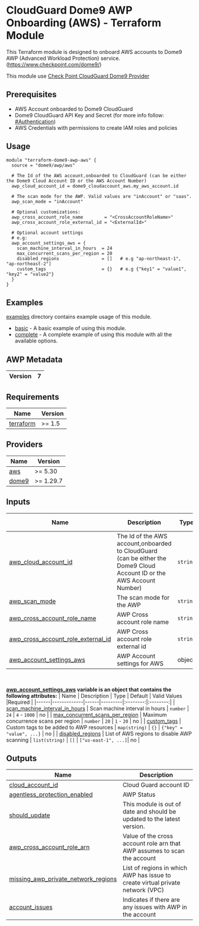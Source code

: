 
# CloudGuard Dome9 AWP Onboarding (AWS) - Terraform Module

This Terraform module is designed to onboard AWS accounts to Dome9 AWP (Advanced Workload Protection) service.
(https://www.checkpoint.com/dome9/) 

This module use [Check Point CloudGuard Dome9 Provider](https://registry.terraform.io/providers/dome9/dome9/latest/docs)

## Prerequisites

- AWS Account onboarded to Dome9 CloudGuard
- Dome9 CloudGuard API Key and Secret (for more info follow: [#Authentication](https://registry.terraform.io/providers/dome9/dome9/latest/docs#authentication))
- AWS Credentials with permissions to create IAM roles and policies



## Usage

```hcl
module "terraform-dome9-awp-aws" {
  source = "dome9/awp/aws"

  # The Id of the AWS account,onboarded to CloudGuard (can be either the Dome9 Cloud Account ID or the AWS Account Number)
  awp_cloud_account_id = dome9_cloudaccount_aws.my_aws_account.id

  # The scan mode for the AWP. Valid values are "inAccount" or "saas".
  awp_scan_mode = "inAccount"

  # Optional customizations:
  awp_cross_account_role_name        = "<CrossAccountRoleName>"
  awp_cross_account_role_external_id = "<ExternalId>"

  # Optional account settings
  # e.g:  
  awp_account_settings_aws = {
    scan_machine_interval_in_hours  = 24
    max_concurrent_scans_per_region = 20
    disabled_regions                = []   # e.g "ap-northeast-1", "ap-northeast-2"]
    custom_tags                     = {}   # e.g {"key1" = "value1", "key2" = "value2"} 
  }
}
```

## Examples
[examples](./examples) directory contains example usage of this module.
 - [basic](./examples/basic) - A basic example of using this module.
 - [complete](./examples/complete) - A complete example of using this module with all the available options.

## AWP Metadata
| Version | 7 |
|------|---------|


## Requirements

| Name | Version |
|------|---------|
| <a name="requirement_terraform"></a> [terraform](#requirement\_terraform) | >= 1.5 |


## Providers

| Name | Version |
|------|---------|
| <a name="provider_aws"></a> [aws](#provider\_aws) | >= 5.30 |
| <a name="provider_dome9"></a> [dome9](https://registry.terraform.io/providers/dome9/dome) | >= 1.29.7 |

## Inputs

| Name | Description | Type | Default | Valid Values | Required |
|------|-------------|------|---------|:--------:|:--------:|
| <a name="input_awp_cloud_account_id"></a> [awp_cloud_account_id](#input\_awp\_cloud\_account\_id) | The Id of the AWS account,onboarded to CloudGuard (can be either the Dome9 Cloud Account ID or the AWS Account Number) | `string` | n/a | n/a  | yes |
| <a name="input_awp_scan_mode"></a> [awp_scan_mode](#input\_awp\_scan\_mode) | The scan mode for the AWP | `string` | "inAccount" | `"inAccount" \| "saas"` | n/a | yes |
| <a name="input_awp_cross_account_role_name"></a> [awp_cross_account_role_name](#input\_awp\_cross\_account\_role\_name) | AWP Cross account role name | `string` | `CloudGuardAWPCrossAccountRole` | n/a | no |
| <a name="input_awp_cross_account_role_external_id"></a> [awp_cross_account_role_external_id](#input\_awp\_cross\_account\_role\_external\_id) | AWP Cross account role external id | `string` | `null` (auto-generated) | n/a | no |
|  [awp_account_settings_aws](#input\_awp\_account\_settings\_aws) | AWP Account settings for AWS | object | `null` (BE) | n/a | no |

<br/>

**<a name="input_awp_account_settings_aws"></a> [awp_account_settings_aws](#input\_awp\_account\_settings\_aws) variable is an object that contains the following attributes:**
| Name | Description | Type | Default | Valid Values |Required |
|------|-------------|------|---------|:--------:|:--------:|
| <a name="input_scan_machine_interval_in_hours"></a> [scan_machine_interval_in_hours](#input\_scan\_machine\_interval\_in\_hours) | Scan machine interval in hours | `number` | `24` | `4` - `1000` | no |
| <a name="input_max_concurrent_scans_per_region"></a> [max_concurrent_scans_per_region](#input\_max\_concurrent\_scans\_per\_region) | Maximum concurrence scans per region | `number` | `20` | `1` - `20` | no |
| <a name="input_custom_tags"></a> [custom_tags](#input\_custom\_tags) | Custom tags to be added to AWP resources | `map(string)` | `{}` | `{"key" = "value", ...}` | no |
| <a name="input_disabled_regions"></a> [disabled_regions](#input\_disabled\_regions) | List of AWS regions to disable AWP scanning | `list(string)` | `[]` | `["us-east-1", ...]`| no |


## Outputs

| Name | Description |
|------|-------------|
| <a name="output_cloud_account_id"></a> [cloud_account_id](#output\_cloud\_account\_id) | Cloud Guard account ID |
| <a name="output_agentless_protection_enabled"></a> [agentless_protection_enabled](#output\_agentless\_protection\_enabled) | AWP Status |
| <a name="output_should_update"></a> [should_update](#output\_should\_update) | This module is out of date and should be updated to the latest version. |
| <a name="output_awp_cross_account_role_arn"></a> [awp_cross_account_role_arn](#output\_awp\_cross\_account\_role\_arn) | Value of the cross account role arn that AWP assumes to scan the account |
| <a name="output_missing_awp_private_network_regions"></a> [missing_awp_private_network_regions](#output\_missing\_awp\_private\_network\_regions) | List of regions in which AWP has issue to create virtual private network (VPC) |
| <a name="output_account_issues"></a> [account_issues](#output\_account\_issues) | Indicates if there are any issues with AWP in the account |

